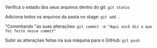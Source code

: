 Verifica o estado dos seus arquivos dentro do git:
`git status`

Adiciona todos os arquivos da pasta no stage:
`git add .`

"Commitando "as suas alterações:
`git commit -m "Aqui você diz o que foi feito nesse commit"`

Subir as alterações feitas na sua máquina para o GitHub:
`git push`
